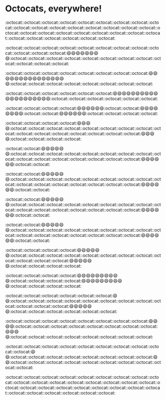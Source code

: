 # Octocats, everywhere!


:octocat::octocat::octocat::octocat::octocat::octocat::octocat::octocat::octocat::octocat::octocat::octocat::octocat::octocat::octocat::octocat::octocat::octocat::octocat::octocat::octocat::octocat::octocat::octocat::octocat::octocat::octocat::octocat::octocat::octocat::octocat::octocat:

:octocat::octocat::octocat::octocat::octocat::octocat::octocat::octocat::octocat::octocat::octocat::octocat::smile::smile::smile::smile::smile::smile::smile::smile::octocat::octocat::octocat::octocat::octocat::octocat::octocat::octocat::octocat::octocat::octocat::octocat:

:octocat::octocat::octocat::octocat::octocat::octocat::octocat::octocat::smile::smile::smile::smile::smile::smile::smile::smile::smile::smile::smile::smile::smile::smile::smile::smile::octocat::octocat::octocat::octocat::octocat::octocat::octocat::octocat:

:octocat::octocat::octocat::octocat::octocat::octocat::smile::smile::smile::smile::smile::smile::smile::smile::smile::smile::smile::smile::smile::smile::smile::smile::smile::smile::smile::smile::octocat::octocat::octocat::octocat::octocat::octocat:

:octocat::octocat::octocat::octocat::smile::smile::smile::smile::smile::smile::octocat::octocat::smile::smile::smile::smile::smile::smile::smile::smile::octocat::octocat::smile::smile::smile::smile::smile::smile::octocat::octocat::octocat::octocat:

:octocat::octocat::octocat::octocat::smile::smile::smile::smile::octocat::octocat::octocat::octocat::octocat::octocat::octocat::octocat::octocat::octocat::octocat::octocat::octocat::octocat::octocat::octocat::smile::smile::smile::smile::octocat::octocat::octocat::octocat:

:octocat::octocat::smile::smile::smile::smile::smile::smile::octocat::octocat::octocat::octocat::octocat::octocat::octocat::octocat::octocat::octocat::octocat::octocat::octocat::octocat::octocat::octocat::smile::smile::smile::smile::smile::smile::octocat::octocat:

:octocat::octocat::smile::smile::smile::smile::smile::smile::octocat::octocat::octocat::octocat::octocat::octocat::octocat::octocat::octocat::octocat::octocat::octocat::octocat::octocat::octocat::octocat::smile::smile::smile::smile::smile::smile::octocat::octocat:

:octocat::octocat::smile::smile::smile::smile::smile::smile::octocat::octocat::octocat::octocat::octocat::octocat::octocat::octocat::octocat::octocat::octocat::octocat::octocat::octocat::octocat::octocat::smile::smile::smile::smile::smile::smile::octocat::octocat:

:octocat::octocat::smile::smile::smile::smile::smile::smile::octocat::octocat::octocat::octocat::octocat::octocat::octocat::octocat::octocat::octocat::octocat::octocat::octocat::octocat::octocat::octocat::smile::smile::smile::smile::smile::smile::octocat::octocat:

:octocat::octocat::octocat::octocat::smile::smile::smile::smile::smile::smile::octocat::octocat::octocat::octocat::octocat::octocat::octocat::octocat::octocat::octocat::octocat::octocat::smile::smile::smile::smile::smile::smile::octocat::octocat::octocat::octocat:

:octocat::octocat::octocat::octocat::smile::smile::smile::smile::smile::smile::smile::smile::smile::smile::octocat::octocat::octocat::octocat::smile::smile::smile::smile::smile::smile::smile::smile::smile::smile::octocat::octocat::octocat::octocat:

:octocat::octocat::octocat::octocat::octocat::octocat::smile::smile::octocat::octocat::octocat::octocat::octocat::octocat::octocat::octocat::octocat::octocat::octocat::octocat::smile::smile::smile::smile::smile::smile::octocat::octocat::octocat::octocat::octocat::octocat:

:octocat::octocat::octocat::octocat::octocat::octocat::octocat::octocat::smile::smile::smile::smile::octocat::octocat::octocat::octocat::octocat::octocat::octocat::octocat::smile::smile::smile::smile::octocat::octocat::octocat::octocat::octocat::octocat::octocat::octocat:

:octocat::octocat::octocat::octocat::octocat::octocat::octocat::octocat::octocat::octocat::smile::smile::octocat::octocat::octocat::octocat::octocat::octocat::octocat::octocat::smile::smile::octocat::octocat::octocat::octocat::octocat::octocat::octocat::octocat::octocat::octocat:

:octocat::octocat::octocat::octocat::octocat::octocat::octocat::octocat::octocat::octocat::octocat::octocat::octocat::octocat::octocat::octocat::octocat::octocat::octocat::octocat::octocat::octocat::octocat::octocat::octocat::octocat::octocat::octocat::octocat::octocat::octocat::octocat:
